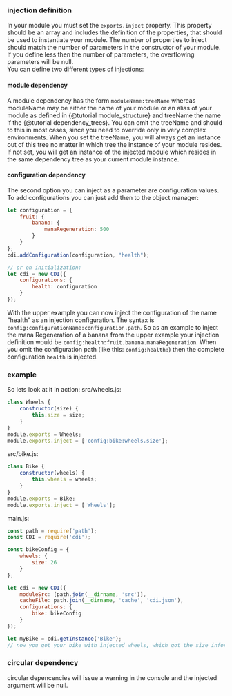 ### injection definition
In your module you must set the ``exports.inject`` property. This property should be an array and includes
the definition of the properties, that should be used to instantiate your module. The number of properties 
to inject should match the number of parameters in the constructor of your module. If you define less then
the number of parameters, the overflowing parameters will be null.  
You can define two different types of injections:

#### module dependency
A module dependency has the form ``moduleName:treeName`` whereas moduleName may be either the name of
your module or an alias of your module as defined in {@tutorial module_structure} and treeName the name
if the {@tutorial dependency_trees}. You can omit the treeName and should to this in most cases, since
you need to override only in very complex environments. When you set the treeName, you will always get
an instance out of this tree no matter in which tree the instance of your module resides. If not set,
you will get an instance of the injected module which resides in the same dependency tree as your 
current module instance.

#### configuration dependency
The second option you can inject as a parameter are configuration values. To add configurations you
can just add then to the object manager:
```js
let configuration = {
	fruit: {
		banana: {
			manaRegeneration: 500
		}
	}
};
cdi.addConfiguration(configuration, "health");

// or on initialization:
let cdi = new CDI({
	configurations: {
		health: configuration 
	}
});
```
With the upper example you can now inject the configuration of the name "health" as an injection
configuration. The syntax is ``config:configurationName:configuration.path``. So as an example to inject
the mana Regeneration of a banana from the upper example your injection definition would be 
``config:health:fruit.banana.manaRegeneration``. When you omit the configuration path 
(like this: ``config:health:``) then the complete configuration ``health`` is injected.

### example
So lets look at it in action:
src/wheels.js:
```js
class Wheels {
    constructor(size) {
        this.size = size;
    }
}
module.exports = Wheels;
module.exports.inject = ['config:bike:wheels.size'];
```
src/bike.js:
```js
class Bike {
    constructor(wheels) {
        this.wheels = wheels;
    }
}
module.exports = Bike;
module.exports.inject = ['Wheels'];
```
main.js:
```js
const path = require('path');
const CDI = require('cdi');

const bikeConfig = {
    wheels: {
        size: 26
    }
};

let cdi = new CDI({
    moduleSrc: [path.join(__dirname, 'src')],
    cacheFile: path.join(__dirname, 'cache', 'cdi.json'),
    configurations: {
        bike: bikeConfig
    }
});

let myBike = cdi.getInstance('Bike');
// now you got your bike with injected wheels, which got the size information injected
```



### circular dependency
circular depencencies will issue a warning in the console and the injected argument will be null.
